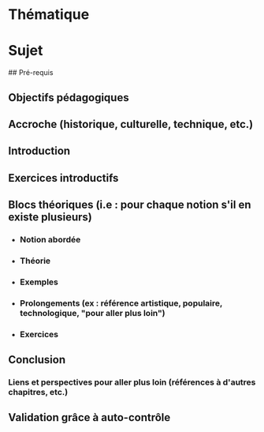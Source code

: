 # Thématique

# Sujet

## Pré-requis

## Objectifs pédagogiques

## Accroche (historique, culturelle, technique, etc.)

## Introduction

## Exercices introductifs

## Blocs théoriques (i.e : pour chaque notion s'il en existe plusieurs)

* ### Notion abordée
* ### Théorie
* ### Exemples
* ### Prolongements (ex : référence artistique, populaire, technologique, "pour aller plus loin")
* ### Exercices

## Conclusion

### Liens et perspectives pour aller plus loin (références à d'autres chapitres, etc.)

## Validation grâce à auto-contrôle



